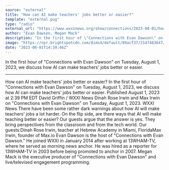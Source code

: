 ```yaml
---
source: "external"
title: "How can AI make teachers' jobs better or easier?"
template: "external.pug"
type: "radio"
external_url: "https://www.wxxinews.org/show/connections/2023-08-01/how-can-ai-make-teachers-jobs-better-or-easier"
author: "Evan Dawson, Megan Mack"
description: "In the first hour of \"Connections with Evan Dawson\" on Tuesday, August 1, 2023, we discuss how AI can make teachers' jobs better or easier."
image: "https://npr.brightspotcdn.com/dims4/default/89acf37/2147483647/strip/true/crop/800x420+0+36/resize/1200x630!/quality/90/?url=http%3A%2F%2Fnpr-brightspot.s3.amazonaws.com%2Fc5%2F98%2F74a34a3643bcb109112728549971%2Fe2b710cb-e8fc-4593-b701-920d6ea3f887.jpg"
date: "2023-08-01T14:39:46Z"
---
```


In the first hour of "Connections with Evan Dawson" on Tuesday, August 1, 2023, we discuss how AI can make teachers' jobs better or easier.

---

How can AI make teachers' jobs better or easier?
In the first hour of "Connections with Evan Dawson" on Tuesday, August 1, 2023, we discuss how AI can make teachers' jobs better or easier.
Published August 1, 2023 at 2:39 PM EDT
David Griffin
/
WXXI News Dinah Rose Irwin and Max Irwin on "Connections with Evan Dawson" on Tuesday, August 1, 2023.
WXXI News
There have been some rather dark warnings about how AI will make teachers’ jobs a lot harder. On the flip side, are there ways that AI will make teaching better or easier? Our guests argue that the answer is yes. They bring perspectives from the classroom and from the tech world. Our guests:Dinah Rose Irwin, teacher at Hebrew Academy in Miami, FloridaMax Irwin, founder of Max.io
Evan Dawson is the host of "Connections with Evan Dawson." He joined WXXI in January 2014 after working at 13WHAM-TV, where he served as morning news anchor. He was hired as a reporter for 13WHAM-TV in 2003 before being promoted to anchor in 2007.
Megan Mack is the executive producer of "Connections with Evan Dawson" and live/televised engagement programming.
